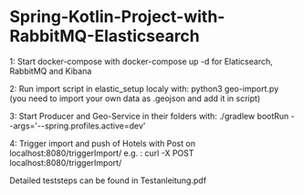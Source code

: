 # Spring-Kotlin-Project-with-RabbitMQ-Elasticsearch

1: Start docker-compose with docker-compose up -d for Elaticsearch, RabbitMQ and Kibana

2: Run import script in elastic_setup localy with: python3 geo-import.py (you need to import your own data as .geojson and add it in script)

3: Start Producer and Geo-Service in their folders with:  ./gradlew bootRun --args='--spring.profiles.active=dev' 

4: Trigger import and push of Hotels with Post on localhost:8080/triggerImport/
e.g. : curl -X POST localhost:8080/triggerImport/

Detailed teststeps can be found in Testanleitung.pdf

